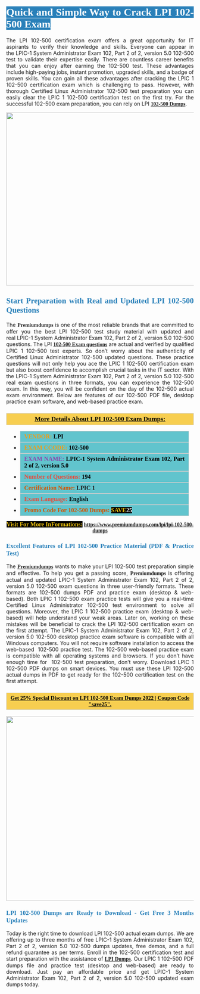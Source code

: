 <h1 style="text-align: justify;"><span style="color:#ffffff;"><span style="font-family:Georgia,serif;"><strong><span style="background-color:#2980b9;">Quick and Simple Way to Crack LPI 102-500 Exam</span></strong></span></span></h1>

<p style="text-align: justify;">The LPI 102-500 certification exam offers a great opportunity for IT aspirants to verify their knowledge and skills. Everyone can appear in the LPIC-1 System Administrator Exam 102, Part 2 of 2, version 5.0 102-500 test to validate their expertise easily. There are countless career benefits that you can enjoy after earning the 102-500 test. These advantages include high-paying jobs, instant promotion, upgraded skills, and a badge of proven skills. You can gain all these advantages after cracking the LPIC 1 102-500 certification exam which is challenging to pass. However, with thorough Certified Linux Administrator 102-500 test preparation you can easily clear the LPIC 1 102-500 certification test on the first try. For the successful 102-500 exam preparation, you can rely on LPI <span style="font-family:Georgia,serif;"><strong><a href="https://www.premiumdumps.com/lpi/lpi-102-500-dumps">102-500 Dumps</a></strong></span>.</p>

<p style="text-align: center;"><a href="https://www.premiumdumps.com/lpi/lpi-102-500-dumps"><img alt="" src="https://i.imgur.com/KJGzbJ2.jpeg" style="width: 700px; height: 465px;" /></a></p>

<h2 style="text-align: justify;"><span style="color:#2980b9;"><span style="font-family:Georgia,serif;"><strong>Start Preparation with Real and Updated LPI 102-500 Questions</strong></span></span></h2>

<p style="text-align: justify;">The <span style="font-size:14px;"><span style="font-family:Georgia,serif;"><strong>Premiumdumps</strong></span></span> is one of the most reliable brands that are committed to offer you the best LPI 102-500 test study material with updated and real LPIC-1 System Administrator Exam 102, Part 2 of 2, version 5.0 102-500 questions. The LPI <span style="font-family:Georgia,serif;"><strong><a href="https://www.premiumdumps.com/lpi/lpi-102-500-dumps">102-500 Exam questions</a></strong></span> are actual and verified by qualified LPIC 1 102-500 test experts. So don’t worry about the authenticity of Certified Linux Administrator 102-500 updated questions. These practice questions will not only help you ace the LPIC 1 102-500 certification exam but also boost confidence to accomplish crucial tasks in the IT sector. With the LPIC-1 System Administrator Exam 102, Part 2 of 2, version 5.0 102-500 real exam questions in three formats, you can experience the 102-500 exam. In this way, you will be confident on the day of the 102-500 actual exam environment. Below are features of our 102-500 PDF file, desktop practice exam software, and web-based practice exam.</p>

<h3 style="background: #f7ce50; border: 1px solid rgb(204, 204, 204); padding: 5px 10px; text-align: center;"><span style="font-family:Georgia,serif;"><u><u><span style="color:#000000;"><span style="font-size:11pt"><span style="line-height:normal"><b><span style="font-size:13.0pt"><span cambria="">More Details About LPI 102-500 Exam Dumps:</span></span></b></span></span></span></u></u></span></h3>

<ul>
	<li style="margin:0cm 10pt">
	<div style="background:#61c4cd; border: 1px solid rgb(204, 204, 204); padding: 5px 10px; text-align: justify;"><span style="font-family:Georgia,serif;"><span style="font-size:11pt"><span style="line-height:normal"><b><span style="font-size:12.0pt"><span new="" roman="" times=""><span style="color:#f39c12;">VENDOR:</span> <span style="color:#000000;">LPI</span></span></span></b></span></span></span></div>
	</li>
	<li style="margin:0cm 10pt">
	<div style="background: #61c4cd; border: 1px solid rgb(204, 204, 204); padding: 5px 10px; text-align: justify;"><span style="font-family:Georgia,serif;"><span style="font-size:11pt"><span style="line-height:normal"><b><span style="font-size:12.0pt"><span new="" roman="" times=""><span style="color:#f39c12;">EXAM CCODE:</span> <span style="color:#000000;">102-500</span></span></span></b></span></span></span></div>
	</li>
	<li style="margin:0cm 10pt">
	<div style="background: #61c4cd; border: 1px solid rgb(204, 204, 204); padding: 5px 10px; text-align: justify;"><span style="font-family:Georgia,serif;"><span style="font-size:11pt"><span style="line-height:normal"><b><span style="font-size:12.0pt"><span new="" roman="" times=""><span style="color:#8e44ad;">EXAM NAME:</span> <span style="color:#000000;">LPIC-1 System Administrator Exam 102, Part 2 of 2, version 5.0</span></span></span></b></span></span></span></div>
	</li>
	<li style="margin:0cm 10pt">
	<div style="background: #61c4cd; border: 1px solid rgb(204, 204, 204); padding: 5px 10px;"><span style="font-family:Georgia,serif;"><span style="font-size:11pt"><span style="line-height:normal"><b><span style="font-size:12.0pt"><span new="" roman="" times=""><span style="color:#e74c3c;">Number of Questions:</span><span style="color:#000000;"><span style="color:#f1c40f;"> </span>194</span></span></span></b></span></span></span></div>
	</li>
	<li style="margin:0cm 10pt">
	<div style="background: #61c4cd; border: 1px solid rgb(204, 204, 204); padding: 5px 10px; text-align: justify;"><span style="font-family:Georgia,serif;"><span style="font-size:11pt"><span style="line-height:normal"><b><span style="font-size:12.0pt"><span new="" roman="" times=""><span style="color:#d35400;">Certification Name:</span> LPIC 1</span></span></b></span></span></span></div>
	</li>
	<li style="margin:0cm 10pt">
	<div style="background: #61c4cd; border: 1px solid rgb(204, 204, 204); padding: 5px 10px; text-align: justify;"><span style="font-family:Georgia,serif;"><span style="font-size:11pt"><span style="line-height:normal"><b><span style="font-size:12.0pt"><span new="" roman="" times=""><span style="color:#e74c3c;">Exam Language:</span> <span style="color:#000000;">English</span></span></span></b></span></span></span></div>
	</li>
	<li style="margin:0cm 10pt">
	<div style="background: #61c4cd; border: 1px solid rgb(204, 204, 204); padding: 5px 10px;"><span style="font-family:Georgia,serif;"><span style="font-size:11pt"><span style="line-height:normal"><b><span style="font-size:12.0pt"><span new="" roman="" times=""><span style="color:#d35400;">Promo Code For 102-500 Dumps:</span><span style="color:#f1c40f;"> <span style="background-color:#000000;">SAVE</span></span><span style="color:#ffffff;"><span style="background-color:#000000;">25</span></span></span></span></b></span></span></span></div>
	</li>
</ul>

<p style="text-align: center;"><span style="font-family:Georgia,serif;"><strong><span style="font-size:16px;"><span style="color:#f1c40f;"><span style="background-color:#000000;">Visit For More InFormations:</span></span></span> <a href="https://www.premiumdumps.com/lpi/lpi-102-500-dumps">https://www.premiumdumps.com/lpi/lpi-102-500-dumps</a></strong></span></p>

<h3 style="text-align: justify;"><span style="color:#2980b9;"><span style="font-family:Georgia,serif;"><strong><strong><strong>Excellent Features of LPI 102-500 Practice Material (PDF & Practice Test)</strong></strong></strong></span></span></h3>

<p style="text-align: justify;">The <a href="https://www.premiumdumps.com/"><span style="font-size:14px;"><span style="font-family:Georgia,serif;"><strong>Premiumdumps</strong></span></span></a> wants to make your LPI 102-500 test preparation simple and effective. To help you get a passing score, <span style="font-size:14px;"><span style="font-family:Georgia,serif;"><strong>Premiumdumps </strong></span></span>is offering actual and updated LPIC-1 System Administrator Exam 102, Part 2 of 2, version 5.0 102-500 exam questions in three user-friendly formats. These formats are 102-500 dumps PDF and practice exam (desktop & web-based). Both LPIC 1 102-500 exam practice tests will give you a real-time Certified Linux Administrator 102-500 test environment to solve all questions. Moreover, the LPIC 1 102-500 practice exam (desktop & web-based) will help understand your weak areas. Later on, working on these mistakes will be beneficial to crack the LPI 102-500 certification exam on the first attempt. The LPIC-1 System Administrator Exam 102, Part 2 of 2, version 5.0 102-500 desktop practice exam software is compatible with all Windows computers. You will not require software installation to access the web-based  102-500 practice test. The 102-500 web-based practice exam is compatible with all operating systems and browsers. If you don’t have enough time for  102-500 test preparation, don’t worry. Download LPIC 1 102-500 PDF dumps on smart devices. You must use these LPI 102-500 actual dumps in PDF to get ready for the 102-500 certification test on the first attempt.</p>

<h3 style="background: rgb(247, 206, 80); border: 1px solid rgb(204, 204, 204); padding: 5px 10px; text-align: center;"><span style="font-family:Georgia,serif;"><u><span style="color:#000000;"><span style="font-size:11pt;"><span style="line-height:normal;"><b><span cambria="">Get 25% Special Discount on LPI 102-500 Exam Dumps 2022 | Coupon Code "save25".</span></b></span></span></span></u></span></h3>

<p style="text-align: center;"><strong><strong><a href="https://www.premiumdumps.com/lpi/lpi-102-500-dumps"><img alt="" src="https://i.imgur.com/lUqvVrJ.png" style="width: 867px; height: 496px;" /></a></strong></strong></p>

<h3 style="text-align: justify;"><strong><span style="color:#2980b9;"><span style="font-family:Georgia,serif;"><strong><strong><strong>LPI 102-500 Dumps are Ready to Download - Get Free 3 Months Updates</strong></strong></strong></span></span></strong></h3>

<p style="text-align: justify;">Today is the right time to download LPI 102-500 actual exam dumps. We are offering up to three months of free LPIC-1 System Administrator Exam 102, Part 2 of 2, version 5.0 102-500 dumps updates, free demos, and a full refund guarantee as per terms. Enroll in the 102-500 certification test and start preparation with the assistance of <span style="font-family:Georgia,serif;"><strong><a href="https://www.premiumdumps.com/lpi-exam-dumps">LPI Dumps</a></strong></span>. Our LPIC 1 102-500 PDF dumps file and practice test (desktop and web-based) are ready to download. Just pay an affordable price and get LPIC-1 System Administrator Exam 102, Part 2 of 2, version 5.0 102-500 updated exam dumps today.</p>
